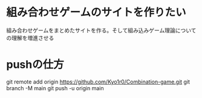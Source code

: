 
# 組み合わせゲームのサイトを作りたい
組み合わせゲームをまとめたサイトを作る。そして組み込みゲーム理論についての理解を増進させる
# pushの仕方
git remote add origin https://github.com/Kyo1r0/Combination-game.git
git branch -M main
git push -u origin main